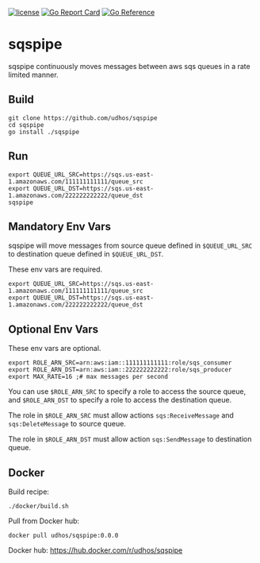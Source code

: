 [![license](http://img.shields.io/badge/license-MIT-blue.svg)](https://github.com/udhos/sqspipe/blob/main/LICENSE)
[![Go Report Card](https://goreportcard.com/badge/github.com/udhos/sqspipe)](https://goreportcard.com/report/github.com/udhos/sqspipe)
[![Go Reference](https://pkg.go.dev/badge/github.com/udhos/sqspipe.svg)](https://pkg.go.dev/github.com/udhos/sqspipe)

# sqspipe

sqspipe continuously moves messages between aws sqs queues in a rate limited manner.

## Build

    git clone https://github.com/udhos/sqspipe
    cd sqspipe
    go install ./sqspipe

## Run

    export QUEUE_URL_SRC=https://sqs.us-east-1.amazonaws.com/111111111111/queue_src
    export QUEUE_URL_DST=https://sqs.us-east-1.amazonaws.com/222222222222/queue_dst
    sqspipe

## Mandatory Env Vars

sqspipe will move messages from source queue defined in `$QUEUE_URL_SRC` to destination queue defined in `$QUEUE_URL_DST`.

These env vars are required.

    export QUEUE_URL_SRC=https://sqs.us-east-1.amazonaws.com/111111111111/queue_src
    export QUEUE_URL_DST=https://sqs.us-east-1.amazonaws.com/222222222222/queue_dst

## Optional Env Vars

These env vars are optional.

    export ROLE_ARN_SRC=arn:aws:iam::111111111111:role/sqs_consumer
    export ROLE_ARN_DST=arn:aws:iam::222222222222:role/sqs_producer
    export MAX_RATE=16 ;# max messages per second

You can use `$ROLE_ARN_SRC` to specify a role to access the source queue, and `$ROLE_ARN_DST` to specify a role to access the destination queue.

The role in `$ROLE_ARN_SRC` must allow actions `sqs:ReceiveMessage` and `sqs:DeleteMessage` to source queue.

The role in `$ROLE_ARN_DST` must allow action `sqs:SendMessage` to destination queue.

## Docker

Build recipe:

    ./docker/build.sh

Pull from Docker hub:

    docker pull udhos/sqspipe:0.0.0

Docker hub: https://hub.docker.com/r/udhos/sqspipe
